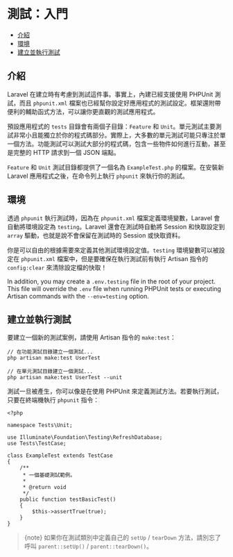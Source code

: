 # 測試：入門

- [介紹](#introduction)
- [環境](#environment)
- [建立並執行測試](#creating-and-running-tests)

<a name="introduction"></a>
## 介紹

Laravel 在建立時有考慮到測試這件事。事實上，內建已經支援使用 PHPUnit 測試，而且 `phpunit.xml` 檔案也已經幫你設定好應用程式的測試設定。框架還附帶便利的輔助函式方法，可以讓你更直觀的測試應用程式。

預設應用程式的 `tests` 目錄會有兩個子目錄：`Feature` 和 `Unit`。單元測試主要測試非常小且能獨立於你的程式碼部分。實際上，大多數的單元測試可能只專注於單一個方法。功能測試可以測試大部分的程式碼，包含一些物件如何進行互動，甚至是完整的 HTTP 請求到一個 JSON 端點。

`Feature` 和 `Unit` 測試目錄都提供了一個名為 `ExampleTest.php` 的檔案。在安裝新 Laravel 應用程式之後，在命令列上執行 `phpunit` 來執行你的測試。

<a name="environment"></a>
## 環境

透過 `phpunit` 執行測試時，因為在 `phpunit.xml` 檔案定義環境變數，Laravel 會自動將環境設定為 `testing`。Laravel 還會在測試時自動將 Session 和快取設定到 `array` 驅動，也就是說不會保留在測試時的 Session 或快取資料。


你是可以自由的根據需要來定義其他測試環境設定值。`testing` 環境變數可以被設定在 `phpunit.xml` 檔案中，但是要確保在執行測試前有執行 Artisan 指令的 `config:clear` 來清除設定檔的快取！

In addition, you may create a `.env.testing` file in the root of your project. This file will override the `.env` file when running PHPUnit tests or executing Artisan commands with the `--env=testing` option.

<a name="creating-and-running-tests"></a>
## 建立並執行測試

要建立一個新的測試案例，請使用 Artisan 指令的 `make:test`：

    // 在功能測試目錄建立一個測試...
    php artisan make:test UserTest

    // 在單元測試目錄建立一個測試...
    php artisan make:test UserTest --unit

測試一旦被產生，你可以像是在使用 PHPUnit 來定義測試方法。若要執行測試，只要在終端機執行 `phpunit` 指令：

    <?php

    namespace Tests\Unit;

    use Illuminate\Foundation\Testing\RefreshDatabase;
    use Tests\TestCase;

    class ExampleTest extends TestCase
    {
        /**
         * 一個基礎測試範例。
         *
         * @return void
         */
        public function testBasicTest()
        {
            $this->assertTrue(true);
        }
    }
   
> {note} 如果你在測試類別中定義自己的 `setUp` / `tearDown` 方法，請別忘了呼叫 `parent::setUp()` / `parent::tearDown()`。
